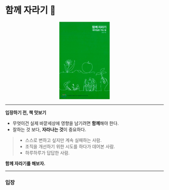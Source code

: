 # 함께 자라기 🌱
<div align="center">
<img src="../assets/함께_자라기_표지.png" width="160"/>
</div>

---
**입장하기 전, 책 맛보기**
- 무엇이건 실제 바깥세상에 영향을 남기려면 **함께**해야 한다.
- 잘하는 것 보다, **자라나는 것**이 중요하다.

> - 스스로 변하고 싶지만 계속 실패하는 사람.
> - 조직을 개선하기 위한 시도를 하다가 데어본 사람.
> - 하루하루가 답답한 사람.

**함께 자라기를 해보자.**

---
### 입장
